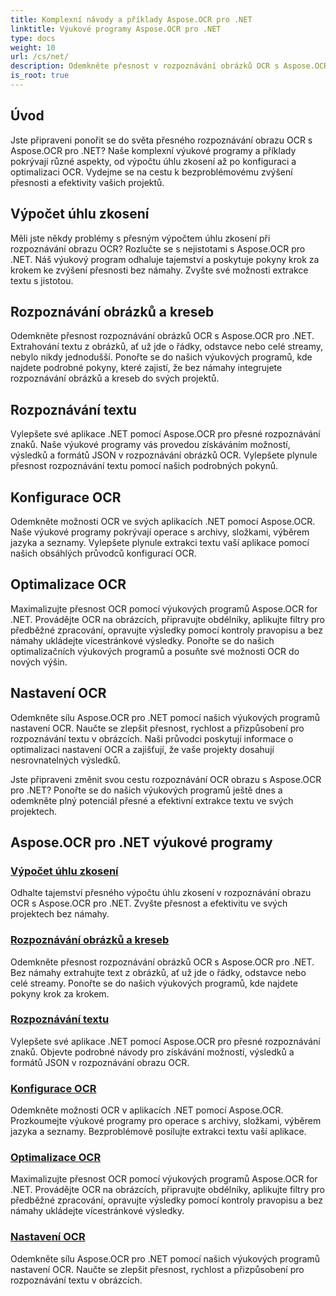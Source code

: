 ```yaml
---
title: Komplexní návody a příklady Aspose.OCR pro .NET
linktitle: Výukové programy Aspose.OCR pro .NET
type: docs
weight: 10
url: /cs/net/
description: Odemkněte přesnost v rozpoznávání obrázků OCR s Aspose.OCR pro .NET. Prozkoumejte výukové programy pro výpočet úhlu zkosení, rozpoznávání textu, konfiguraci OCR a optimalizaci.
is_root: true
---
```


## Úvod

Jste připraveni ponořit se do světa přesného rozpoznávání obrazu OCR s Aspose.OCR pro .NET? Naše komplexní výukové programy a příklady pokrývají různé aspekty, od výpočtu úhlu zkosení až po konfiguraci a optimalizaci OCR. Vydejme se na cestu k bezproblémovému zvýšení přesnosti a efektivity vašich projektů.

## Výpočet úhlu zkosení

Měli jste někdy problémy s přesným výpočtem úhlu zkosení při rozpoznávání obrazu OCR? Rozlučte se s nejistotami s Aspose.OCR pro .NET. Náš výukový program odhaluje tajemství a poskytuje pokyny krok za krokem ke zvýšení přesnosti bez námahy. Zvyšte své možnosti extrakce textu s jistotou.

## Rozpoznávání obrázků a kreseb

Odemkněte přesnost rozpoznávání obrázků OCR s Aspose.OCR pro .NET. Extrahování textu z obrázků, ať už jde o řádky, odstavce nebo celé streamy, nebylo nikdy jednodušší. Ponořte se do našich výukových programů, kde najdete podrobné pokyny, které zajistí, že bez námahy integrujete rozpoznávání obrázků a kreseb do svých projektů.

## Rozpoznávání textu

Vylepšete své aplikace .NET pomocí Aspose.OCR pro přesné rozpoznávání znaků. Naše výukové programy vás provedou získáváním možností, výsledků a formátů JSON v rozpoznávání obrázků OCR. Vylepšete plynule přesnost rozpoznávání textu pomocí našich podrobných pokynů.

## Konfigurace OCR

Odemkněte možnosti OCR ve svých aplikacích .NET pomocí Aspose.OCR. Naše výukové programy pokrývají operace s archivy, složkami, výběrem jazyka a seznamy. Vylepšete plynule extrakci textu vaší aplikace pomocí našich obsáhlých průvodců konfigurací OCR.

## Optimalizace OCR

Maximalizujte přesnost OCR pomocí výukových programů Aspose.OCR for .NET. Provádějte OCR na obrázcích, připravujte obdélníky, aplikujte filtry pro předběžné zpracování, opravujte výsledky pomocí kontroly pravopisu a bez námahy ukládejte vícestránkové výsledky. Ponořte se do našich optimalizačních výukových programů a posuňte své možnosti OCR do nových výšin.

## Nastavení OCR

Odemkněte sílu Aspose.OCR pro .NET pomocí našich výukových programů nastavení OCR. Naučte se zlepšit přesnost, rychlost a přizpůsobení pro rozpoznávání textu v obrázcích. Naši průvodci poskytují informace o optimalizaci nastavení OCR a zajišťují, že vaše projekty dosahují nesrovnatelných výsledků.

Jste připraveni změnit svou cestu rozpoznávání OCR obrazu s Aspose.OCR pro .NET? Ponořte se do našich výukových programů ještě dnes a odemkněte plný potenciál přesné a efektivní extrakce textu ve svých projektech.

## Aspose.OCR pro .NET výukové programy
### [Výpočet úhlu zkosení](./skew-angle-calculation/)
Odhalte tajemství přesného výpočtu úhlu zkosení v rozpoznávání obrazu OCR s Aspose.OCR pro .NET. Zvyšte přesnost a efektivitu ve svých projektech bez námahy.
### [Rozpoznávání obrázků a kreseb](./image-and-drawing-recognition/)
Odemkněte přesnost rozpoznávání obrázků OCR s Aspose.OCR pro .NET. Bez námahy extrahujte text z obrázků, ať už jde o řádky, odstavce nebo celé streamy. Ponořte se do našich výukových programů, kde najdete pokyny krok za krokem.
### [Rozpoznávání textu](./text-recognition/)
Vylepšete své aplikace .NET pomocí Aspose.OCR pro přesné rozpoznávání znaků. Objevte podrobné návody pro získávání možností, výsledků a formátů JSON v rozpoznávání obrazu OCR.
### [Konfigurace OCR](./ocr-configuration/)
Odemkněte možnosti OCR v aplikacích .NET pomocí Aspose.OCR. Prozkoumejte výukové programy pro operace s archivy, složkami, výběrem jazyka a seznamy. Bezproblémově posilujte extrakci textu vaší aplikace.
### [Optimalizace OCR](./ocr-optimization/)
Maximalizujte přesnost OCR pomocí výukových programů Aspose.OCR for .NET. Provádějte OCR na obrázcích, připravujte obdélníky, aplikujte filtry pro předběžné zpracování, opravujte výsledky pomocí kontroly pravopisu a bez námahy ukládejte vícestránkové výsledky.
### [Nastavení OCR](./ocr-settings/)
Odemkněte sílu Aspose.OCR pro .NET pomocí našich výukových programů nastavení OCR. Naučte se zlepšit přesnost, rychlost a přizpůsobení pro rozpoznávání textu v obrázcích.